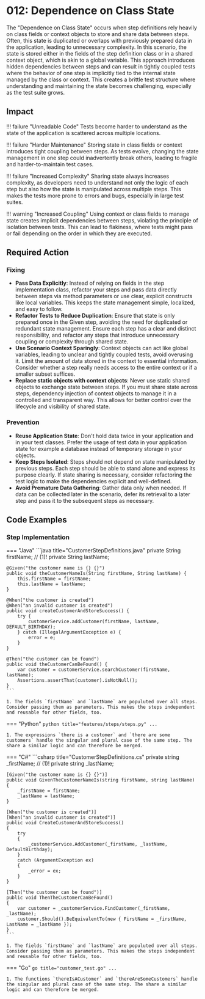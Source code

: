 # 012: Dependence on Class State
The "Dependence on Class State" occurs when step definitions rely heavily on class fields or context objects to store and share data between steps. Often, this state is duplicated or overlaps with previously prepared data in the application, leading to unnecessary complexity. In this scenario, the state is stored either in the fields of the step definition class or in a shared context object, which is akin to a global variable. This approach introduces hidden dependencies between steps and can result in tightly coupled tests where the behavior of one step is implicitly tied to the internal state managed by the class or context. This creates a brittle test structure where understanding and maintaining the state becomes challenging, especially as the test suite grows.

## Impact

!!! failure "Unreadable Code"
    Tests become harder to understand as the state of the application is scattered across multiple locations.
    
!!! failure "Harder Maintenance"
    Storing state in class fields or context introduces tight coupling between steps. As tests evolve, changing the state management in one step could inadvertently break others, leading to fragile and harder-to-maintain test cases.

!!! failure "Increased Complexity"
    Sharing state always increases complexity, as developers need to understand not only the logic of each step but also how the state is manipulated across multiple steps. This makes the tests more prone to errors and bugs, especially in large test suites.

!!! warning "Increased Coupling"
    Using context or class fields to manage state creates implicit dependencies between steps, violating the principle of isolation between tests. This can lead to flakiness, where tests might pass or fail depending on the order in which they are executed.

## Required Action

### Fixing

* **Pass Data Explicitly**: Instead of relying on fields in the step implementation class, refactor your steps and pass data directly between steps via method parameters or use clear, explicit constructs like local variables. This keeps the state management simple, localized, and easy to follow.
* **Refactor Tests to Reduce Duplication**: Ensure that state is only prepared once in the Given step, avoiding the need for duplicated or redundant state management. Ensure each step has a clear and distinct responsibility, and refactor any steps that introduce unnecessary coupling or complexity through shared state.
* **Use Scenario Context Sparingly**: Context objects can act like global variables, leading to unclear and tightly coupled tests, avoid overusing it. Limit the amount of data stored in the context to essential information. Consider whether a step really needs access to the entire context or if a smaller subset suffices.
* **Replace static objects with context objects**: Never use static shared objects to exchange state between steps. If you must share state across steps, dependency injection of context objects to manage it in a controlled and transparent way. This allows for better control over the lifecycle and visibility of shared state.

### Prevention

* **Reuse Application State**: Don't hold data twice in your application and in your test classes. Prefer the usage of test data in your application state for example a database instead of temporary storage in your objects.
* **Keep Steps Isolated**: Steps should not depend on state manipulated by previous steps. Each step should be able to stand alone and express its purpose clearly. If state sharing is necessary, consider refactoring the test logic to make the dependencies explicit and well-defined.
* **Avoid Premature Data Gathering**: Gather data only when needed. If data can be collected later in the scenario, defer its retrieval to a later step and pass it to the subsequent steps as necessary.


## Code Examples


### Step Implementation
=== "Java"
    ```java title="CustomerStepDefinitions.java"
    private String firstName; // (1)!
    private String lastName;

    @Given("the customer name is {} {}")
    public void theCustomerNameIs(String firstName, String lastName) {
        this.firstName = firstName;
        this.lastName = lastName;
    }

    @When("the customer is created")
    @When("an invalid customer is created")
    public void createCustomerAndStoreSuccess() {
        try {
            customerService.addCustomer(firstName, lastName, DEFAULT_BIRTHDAY);
        } catch (IllegalArgumentException e) {
            error = e;
        }
    }

    @Then("the customer can be found")
    public void theCustomerCanBeFound() {
        var customer = customerService.searchCustomer(firstName, lastName);
        Assertions.assertThat(customer).isNotNull();
    }
    ```

    1. The fields `firstName` and `lastName` are populuted over all steps. Consider passing them as parameters. This makes the steps independent and reusable for other fields, too.
    
=== "Python"
    ```python title="features/steps/steps.py"
    ...
    ```

    1. The expressions `there is a customer` and `there are some customers` handle the singular and plural case of the same step. The share a similar logic and can therefore be merged.


=== "C#"
    ```csharp title="CustomerStepDefinitions.cs"
    private string _firstName; // (1)!
    private string _lastName;

    [Given("the customer name is {} {}")]
    public void GivenTheCustomerNameIs(string firstName, string lastName)
    {
        _firstName = firstName;
        _lastName = lastName;
    }
    
    [When("the customer is created")]
    [When("an invalid customer is created")]
    public void CreateCustomerAndStoreSuccess()
    {
        try
        {
            _customerService.AddCustomer(_firstName, _lastName, DefaultBirthday);
        }
        catch (ArgumentException ex)
        {
            _error = ex;
        }
    }

    [Then("the customer can be found")]
    public void ThenTheCustomerCanBeFound()
    {
        var customer = _customerService.FindCustomer(_firstName, _lastName);
        customer.Should().BeEquivalentTo(new { FirstName = _firstName, LastName = _lastName });
    }
    ```

    1. The fields `firstName` and `lastName` are populuted over all steps. Consider passing them as parameters. This makes the steps independent and reusable for other fields, too.

=== "Go"
    ```go title="customer_test.go"
    ...
    ```

    1. The functions `thereIsACustomer` and `thereAreSomeCustomers` handle the singular and plural case of the same step. The share a similar logic and can therefore be merged.
